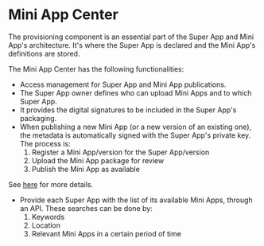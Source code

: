 # Mini App Center

The provisioning component is an essential part of the Super App and Mini App's architecture. It's where the Super App is declared and the Mini App's definitions are stored. 

The Mini App Center has the following functionalities:

- Access management for Super App and Mini App publications.
- The Super App owner defines who can upload Mini Apps and to which Super App.
- It provides the digital signatures to be included in the Super App's packaging.
- When publishing a new Mini App (or a new version of an existing one), the metadata is automatically signed with the Super App's private key. The process is:
	1. Register a Mini App/version for the Super App/version
	2. Upload the Mini App package for review
	3. Publish the Mini App as available

See [here](https://wiki.genexus.com/commwiki/wiki?53318,Upload+a+Mini+App+version) for more details.

- Provide each Super App with the list of its available Mini Apps, through an API. These searches can be done by:
	1. Keywords
	2. Location 
	3. Relevant Mini Apps in a certain period of time
